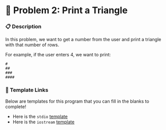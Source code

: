# 🔺 Problem 2: Print a Triangle

### 📋 Description 

In this problem, we want to get a number from the user and print a triangle with that number of rows.

For example, if the user enters 4, we want to print:

```text
#
##
###
####
```

### 📝 Template Links 

Below are templates for this program that you can fill in the blanks to complete!

* Here is the `stdio` [template](https://cplayground.com/?p=gaur-partridge-termite)
* Here is the `iostream` [template](https://cplayground.com/?p=cat-pony-chameleon)

